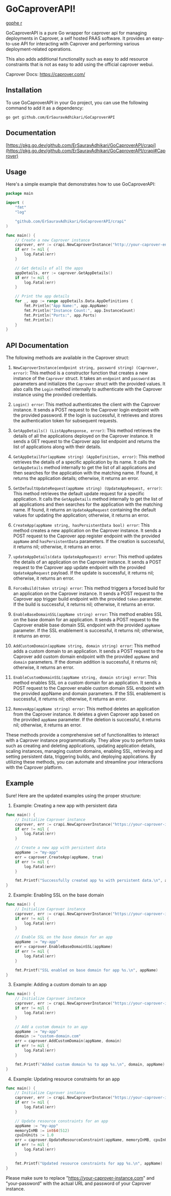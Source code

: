 # GoCaproverAPI!

[gophe r](https://github.com/ErSauravAdhikari/GoCaproverAPI/assets/69170305/4a846cbf-a342-4402-96c9-2e513f4b3823)

GoCaproverAPI is a pure Go wrapper for caprover api for managing deployments in Caprover, a self hosted PAAS software. 
It provides an easy-to-use API for interacting with Caprover and performing various deployment-related operations.

This also adds additional functionality such as easy to add resource constraints that is not as easy to add using the official caprover webui.

Caprover Docs: https://caprover.com/

## Installation

To use GoCaproverAPI in your Go project, you can use the following command to add it as a dependency:

```shell
go get github.com/ErSauravAdhikari/GoCaproverAPI
```

## Documentation
[https://pkg.go.dev/github.com/ErSauravAdhikari/GoCaproverAPI/crapi](https://pkg.go.dev/github.com/ErSauravAdhikari/GoCaproverAPI/crapi#Caprover)

## Usage

Here's a simple example that demonstrates how to use GoCaproverAPI:

```go
package main

import (
	"fmt"
	"log"

	"github.com/ErSauravAdhikari/GoCaproverAPI/crapi"
)

func main() {
	// Create a new Caprover instance
	caprover, err := crapi.NewCaproverInstance("http://your-caprover-endpoint", "your-password")
	if err != nil {
		log.Fatal(err)
	}

	// Get details of all the apps
	appDetails, err := caprover.GetAppDetails()
	if err != nil {
		log.Fatal(err)
	}

	// Print the app details
	for _, app := range appDetails.Data.AppDefinitions {
		fmt.Println("App Name:", app.AppName)
		fmt.Println("Instance Count:", app.InstanceCount)
		fmt.Println("Ports:", app.Ports)
		fmt.Println()
	}
}
```

## API Documentation

The following methods are available in the Caprover struct:

1. `NewCaproverInstance(endpoint string, password string) (Caprover, error)`: This method is a constructor function that creates a new instance of the `Caprover` struct. It takes an `endpoint` and `password` as parameters and initializes the `Caprover` struct with the provided values. It also calls the `Login` method internally to authenticate with the Caprover instance using the provided credentials.

2. `Login() error`: This method authenticates the client with the Caprover instance. It sends a POST request to the Caprover login endpoint with the provided password. If the login is successful, it retrieves and stores the authentication token for subsequent requests.

3. `GetAppDetails() (ListAppResponse, error)`: This method retrieves the details of all the applications deployed on the Caprover instance. It sends a GET request to the Caprover app list endpoint and returns the list of applications along with their details.

4. `GetAppDetailFor(appName string) (AppDefinition, error)`: This method retrieves the details of a specific application by its name. It calls the `GetAppDetails` method internally to get the list of all applications and then searches for the application with the matching name. If found, it returns the application details; otherwise, it returns an error.

5. `GetDefaultUpdateRequest(appName string) (UpdateAppRequest, error)`: This method retrieves the default update request for a specific application. It calls the `GetAppDetails` method internally to get the list of all applications and then searches for the application with the matching name. If found, it returns an `UpdateAppRequest` containing the default values for updating the application; otherwise, it returns an error.

6. `CreateApp(appName string, hasPersistentData bool) error`: This method creates a new application on the Caprover instance. It sends a POST request to the Caprover app register endpoint with the provided `appName` and `hasPersistentData` parameters. If the creation is successful, it returns nil; otherwise, it returns an error.

7. `updateAppDetails(data UpdateAppRequest) error`: This method updates the details of an application on the Caprover instance. It sends a POST request to the Caprover app update endpoint with the provided `UpdateAppRequest` payload. If the update is successful, it returns nil; otherwise, it returns an error.

8. `ForceBuild(token string) error`: This method triggers a forced build for an application on the Caprover instance. It sends a POST request to the Caprover app trigger build endpoint with the provided `token` parameter. If the build is successful, it returns nil; otherwise, it returns an error.

9. `EnableBaseDomainSSL(appName string) error`: This method enables SSL on the base domain for an application. It sends a POST request to the Caprover enable base domain SSL endpoint with the provided `appName` parameter. If the SSL enablement is successful, it returns nil; otherwise, it returns an error.

10. `AddCustomDomain(appName string, domain string) error`: This method adds a custom domain to an application. It sends a POST request to the Caprover add custom domain endpoint with the provided `appName` and `domain` parameters. If the domain addition is successful, it returns nil; otherwise, it returns an error.

11. `EnableCustomDomainSSL(appName string, domain string) error`: This method enables SSL on a custom domain for an application. It sends a POST request to the Caprover enable custom domain SSL endpoint with the provided appName and domain parameters. If the SSL enablement is successful, it returns nil; otherwise, it returns an error. 

12. `RemoveApp(appName string) error`: This method deletes an application from the Caprover instance. It deletes a given Caprover app based on the provided `appName` parameter. If the deletion is successful, it returns nil; otherwise, it returns an error.


These methods provide a comprehensive set of functionalities to interact with a Caprover instance programmatically. They allow you to perform tasks such as creating and deleting applications, updating application details, scaling instances, managing custom domains, enabling SSL, retrieving and setting persistent data, triggering builds, and deploying applications. By utilizing these methods, you can automate and streamline your interactions with the Caprover platform.

## Example
Sure! Here are the updated examples using the proper structure:

1. Example: Creating a new app with persistent data

```go
func main() {
	// Initialize Caprover instance
	caprover, err := crapi.NewCaproverInstance("https://your-caprover-instance.com", "your-password")
	if err != nil {
		log.Fatal(err)
	}

	// Create a new app with persistent data
	appName := "my-app"
	err = caprover.CreateApp(appName, true)
	if err != nil {
		log.Fatal(err)
	}

	fmt.Printf("Successfully created app %s with persistent data.\n", appName)
}
```

2. Example: Enabling SSL on the base domain

```go
func main() {
	// Initialize Caprover instance
	caprover, err := crapi.NewCaproverInstance("https://your-caprover-instance.com", "your-password")
	if err != nil {
		log.Fatal(err)
	}

	// Enable SSL on the base domain for an app
	appName := "my-app"
	err = caprover.EnableBaseDomainSSL(appName)
	if err != nil {
		log.Fatal(err)
	}

	fmt.Printf("SSL enabled on base domain for app %s.\n", appName)
}
```

3. Example: Adding a custom domain to an app

```go
func main() {
	// Initialize Caprover instance
	caprover, err := crapi.NewCaproverInstance("https://your-caprover-instance.com", "your-password")
	if err != nil {
		log.Fatal(err)
	}

	// Add a custom domain to an app
	appName := "my-app"
	domain := "custom-domain.com"
	err = caprover.AddCustomDomain(appName, domain)
	if err != nil {
		log.Fatal(err)
	}

	fmt.Printf("Added custom domain %s to app %s.\n", domain, appName)
}
```

4. Example: Updating resource constraints for an app

```go
func main() {
	// Initialize Caprover instance
	caprover, err := crapi.NewCaproverInstance("https://your-caprover-instance.com", "your-password")
	if err != nil {
		log.Fatal(err)
	}

	// Update resource constraints for an app
	appName := "my-app"
	memoryInMB := int64(512)
	cpuInUnits := 1.0
	err = caprover.UpdateResourceConstraint(appName, memoryInMB, cpuInUnits)
	if err != nil {
		log.Fatal(err)
	}

	fmt.Printf("Updated resource constraints for app %s.\n", appName)
}
```

Please make sure to replace "https://your-caprover-instance.com" and "your-password" with the actual URL and password of your Caprover instance.
